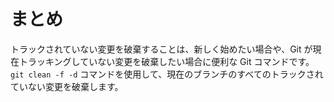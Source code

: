 # まとめ

トラックされていない変更を破棄することは、新しく始めたい場合や、Git が現在トラッキングしていない変更を破棄したい場合に便利な Git コマンドです。`git clean -f -d` コマンドを使用して、現在のブランチのすべてのトラックされていない変更を破棄します。

